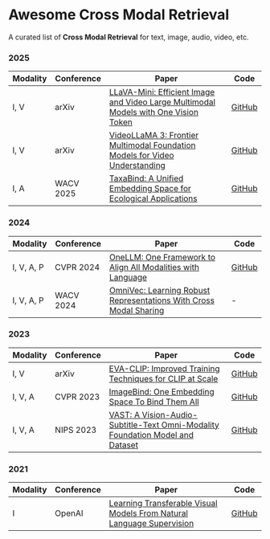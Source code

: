 # Awesome Cross Modal Retrieval   

A curated list of **Cross Modal Retrieval** for text, image, audio, video, etc.




###  **2025**  
| Modality | Conference | Paper | Code |
|----------|------------|-----------------------------------------------------------|------|
| I, V     | arXiv      | [LLaVA-Mini: Efficient Image and Video Large Multimodal Models with One Vision Token](https://arxiv.org/abs/XXXX.XXXXX) | [GitHub](https://github.com/ictnlp/LLaVA-Mini?tab=readme-ov-file) |
| I, V     | arXiv      | [VideoLLaMA 3: Frontier Multimodal Foundation Models for Video Understanding](https://arxiv.org/abs/XXXX.XXXXX) | [GitHub](https://github.com/DAMO-NLP-SG/VideoLLaMA3?tab=readme-ov-file) |
| I, A     | WACV 2025  | [TaxaBind: A Unified Embedding Space for Ecological Applications](https://arxiv.org/abs/XXXX.XXXXX) | [GitHub](https://github.com/mvrl/taxabind?tab=readme-ov-file) |



###  **2024**  
| Modality | Conference | Paper | Code |
|----------|------------|------------------------------------------------------|------|
| I, V, A, P | CVPR 2024 | [OneLLM: One Framework to Align All Modalities with Language](https://arxiv.org/abs/XXXX.XXXXX) | [GitHub](https://github.com/csuhan/OneLLM?tab=readme-ov-file) |
| I, V, A, P | WACV 2024 | [OmniVec: Learning Robust Representations With Cross Modal Sharing](https://arxiv.org/abs/XXXX.XXXXX) | - |



###  **2023**  
| Modality | Conference | Paper | Code |
|----------|------------|------------------------------------------------------|------|
| I, V     | arXiv      | [EVA-CLIP: Improved Training Techniques for CLIP at Scale](https://arxiv.org/abs/XXXX.XXXXX) | [GitHub](https://github.com/baaivision/eva) |
| I, V, A  | CVPR 2023  | [ImageBind: One Embedding Space To Bind Them All](https://arxiv.org/abs/XXXX.XXXXX) | [GitHub](https://github.com/facebookresearch/imagebind) |
| I, V, A  | NIPS 2023  | [VAST: A Vision-Audio-Subtitle-Text Omni-Modality Foundation Model and Dataset](https://arxiv.org/abs/XXXX.XXXXX) | [GitHub](https://github.com/txh-mercury/vast) |



###  **2021**  
| Modality | Conference | Paper | Code |
|----------|------------|----------------------------------------------------------------|------|
| I        | OpenAI     | [Learning Transferable Visual Models From Natural Language Supervision](https://arxiv.org/abs/XXXX.XXXXX) | [GitHub](https://github.com/openai/CLIP?tab=readme-ov-file) |



